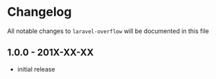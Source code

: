 # Changelog

All notable changes to `laravel-overflow` will be documented in this file

## 1.0.0 - 201X-XX-XX

- initial release
